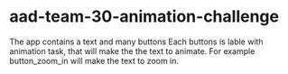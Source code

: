 # aad-team-30-animation-challenge
The app contains a text and many buttons 
Each buttons is lable with animation task, that will make the the text to animate.
For example button_zoom_in will make the text to zoom in.
